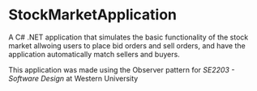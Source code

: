 # StockMarketApplication

A C# .NET application that simulates the basic functionality of the stock market allwoing users to place bid orders and sell orders, and have the application automatically match sellers and buyers.

This application was made using the Observer pattern for *SE2203 - Software Design* at Western University
